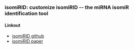 ### isomiRID:  customize isomiRID -- the miRNA isomiR identification tool 

#### Linkout
- [isomiRID github](https://github.com/lfelipedeoliveira/isomiRID)
- [isomiRID paper](https://www.ncbi.nlm.nih.gov/pubmed/23946501)
